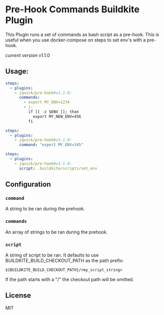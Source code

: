 # Pre-Hook Commands Buildkite Plugin

This Plugin runs a set of commands as bash script as a pre-hook. This is useful when you use docker-compose on steps to set env's with a pre-hook.

*current version* v1.1.0

## Usage:

```yml
steps:
  - plugins:
    - jquick/pre-hook#v1.1.0:
      commands:
        - export MY_ENV=1234
        - |-
          if [[ -z $ENV ]]; than
            export MY_NEW_ENV=456
          fi
```

```yml
steps:
  - plugins:
    - jquick/pre-hook#v1.1.0:
      command: "export MY_ENV=345"
```

```yml
steps:
  - plugins:
    - jquick/pre-hook#v1.1.0:
      script: .buildkite/scripts/set_env
```

## Configuration
### `command`

A string to be ran during the prehook.

### `commands`

An array of strings to be ran during the prehook.

### `script`

A string of script to be ran. It defaults to use BUILDKITE_BUILD_CHECKOUT_PATH as the path prefix:

```
${BUILDKITE_BUILD_CHECKOUT_PATH}/<my_script_string>
```

If the path starts with a "/" the checkout path will be omitted.

## License

MIT
